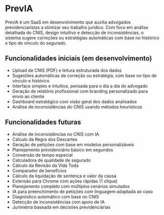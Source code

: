# PrevIA

PrevIA é um SaaS em desenvolvimento que auxilia advogados previdenciaristas a otimizar seu trabalho jurídico. Com foco em análise detalhada do CNIS, design intuitivo e detecção de inconsistências, o sistema sugere correções ou estratégias automáticas com base no histórico e tipo de vínculo do segurado.

## Funcionalidades iniciais (em desenvolvimento)

- Upload de CNIS (PDF) e leitura estruturada dos dados
- Sugestões automáticas de correção ou estratégia, com base no tipo de vínculo e histórico
- Interface simples e intuitiva, pensada para o dia a dia do advogado
- Geração de relatório profissional com branding personalizado para envio ao cliente
- Dashboard estratégico com visão geral dos dados analisados
- Análise de inconsistências do CNIS usando métodos heurísticos

## Funcionalidades futuras

- Análise de inconsistências no CNIS com IA
- Cálculo da Regra dos Descartes
- Geração de petições com base em modelos personalizáveis
- Planejamento previdenciário básico em segundos
- Conversão de tempo especial
- Calculadora de qualidade de segurado
- Cálculo da Revisão da Vida Toda
- Comparador de benefícios
- Cálculo da liquidação de sentença e valor da causa
- Extensão para Chrome com ações rápidas (1 clique)
- Planejamento completo com múltiplos cenários simulados
- IA para preenchimento de petições com linguagem adaptada ao caso
- Diagnóstico automático com base no CNIS
- Detecção de inconsistências com apoio de IA
- Jurimetria baseada em decisões previdenciárias

